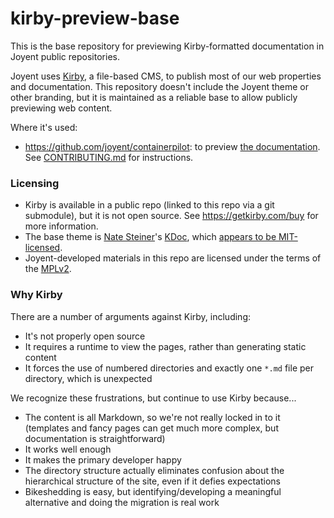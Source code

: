 # kirby-preview-base

This is the base repository for previewing Kirby-formatted documentation in Joyent public repositories.

Joyent uses [Kirby](https://getkirby.com), a file-based CMS, to publish most of our web properties and documentation. This repository doesn't include the Joyent theme or other branding, but it is maintained as a reliable base to allow publicly previewing web content.

Where it's used:

- https://github.com/joyent/containerpilot: to preview [the documentation](https://github.com/joyent/containerpilot/tree/master/documentation). See [CONTRIBUTING.md](https://github.com/joyent/containerpilot/tree/master/documentation/CONTRIBUTING.md) for instructions.

### Licensing

- Kirby is available in a public repo (linked to this repo via a git submodule), but it is not open source. See https://getkirby.com/buy for more information.
- The base theme is [Nate Steiner](https://github.com/nsteiner)'s [KDoc](https://github.com/nsteiner/kdoc), which [appears to be MIT-licensed](https://github.com/nsteiner/kdoc/blob/master/package.json#L6).
- Joyent-developed materials in this repo are licensed under the terms of the [MPLv2](https://www.mozilla.org/en-US/MPL/2.0/).

### Why Kirby

There are a number of arguments against Kirby, including:

- It's not properly open source
- It requires a runtime to view the pages, rather than generating static content
- It forces the use of numbered directories and exactly one `*.md` file per directory, which is unexpected

We recognize these frustrations, but continue to use Kirby because...

- The content is all Markdown, so we're not really locked in to it (templates and fancy pages can get much more complex, but documentation is straightforward)
- It works well enough
- It makes the primary developer happy
- The directory structure actually eliminates confusion about the hierarchical structure of the site, even if it defies expectations
- Bikeshedding is easy, but identifying/developing a meaningful alternative and doing the migration is real work

